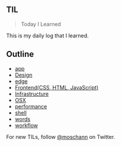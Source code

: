 ##  TIL

> Today I Learned

This is my daily log that I learned.

## Outline
- [app](https://github.com/moschan/til/tree/master/app)
- [Design](https://github.com/moschan/til/tree/master/design)
- [edge](https://github.com/moschan/til/tree/master/edge)
- [Frontend(CSS, HTML, JavaScript)](https://github.com/moschan/til/tree/master/frontend)
- [Infrastructure](https://github.com/moschan/til/tree/master/infrastructure)
- [OSX](https://github.com/moschan/til/tree/master/osx)
- [performance](https://github.com/moschan/til/tree/master/performance)
- [shell](https://github.com/moschan/til/tree/master/shell)
- [words](https://github.com/moschan/til/tree/master/words)
- [workflow](https://github.com/moschan/til/tree/master/words)

For new TILs, follow [@moschann](https://twitter.com/moschann) on Twitter.
